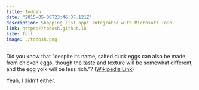 ```yaml
---
title: Todosh
date: "2015-05-06T23:46:37.121Z"
description: Shopping list app! Integrated with Microsoft ToDo.
link: https://todosh.github.io
size: full
image: ./todosh.png
---
```


Did you know that "despite its name, salted duck eggs can also be made from
chicken eggs, though the taste and texture will be somewhat different, and the
egg yolk will be less rich."?
([Wikipedia Link](https://en.wikipedia.org/wiki/Salted_duck_egg))

Yeah, I didn't either.

